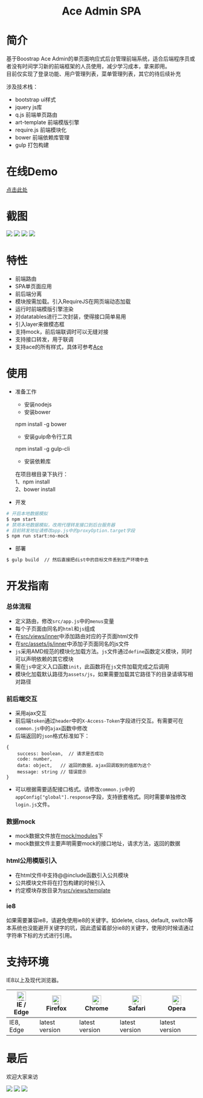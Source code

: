 <h1 align="center">Ace Admin SPA</h1>

# 简介

基于Boostrap Ace Admin的单页面响应式后台管理前端系统，适合后端程序员或者没有时间学习新的前端框架的人员使用，减少学习成本，拿来即用。<br/>
目前仅实现了登录功能、用户管理列表，菜单管理列表，其它的待后续补充<br/>

涉及技术栈：
- bootstrap ui样式
- jquery js库
- q.js 前端单页路由
- art-template 前端模版引擎
- require.js 前端模块化
- bower 前端依赖库管理
- gulp 打包构建

# 在线Demo
[点击此处](https://jkanon.github.io/ace-admin-spa/index.html)

# 截图
![](https://s2.ax1x.com/2019/11/02/KL0buT.png)
![](https://s2.ax1x.com/2019/11/15/MdxWaF.png)
![](https://s2.ax1x.com/2019/11/15/MdzlZT.png)
![](https://s2.ax1x.com/2019/11/15/MdzBdO.png)

# 特性
- 前端路由
- SPA单页面应用
- 前后端分离
- 模块按需加载。引入RequireJS在网页端动态加载
- 运行时前端模版引擎渲染
- 对datatables进行二次封装，使得接口简单易用
- 引入layer来做模态框
- 支持mock，前后端联调时可以无缝对接
- 支持接口转发，用于联调
- 支持ace的所有样式，具体可参考[Ace](http://ace.jeka.by/)

# 使用
- 准备工作
    - 安装nodejs
    - 安装bower
    
    npm install -g bower
    - 安装gulp命令行工具
    
    npm install -g gulp-cli
    - 安装依赖库
    
    在项目根目录下执行：<br/>
    1、npm install<br/>
    2、bower install
- 开发
```bash
# 开启本地数据模拟
$ npm start
# 禁用本地数据模拟，改用代理转发接口到后台服务器
# 目前转发地址请修改app.js中的proxyOption.target字段
$ npm run start:no-mock
```

- 部署
```bash
$ gulp build  // 然后直接把dist中的目标文件丢到生产环境中去
```


# 开发指南
### 总体流程
- 定义路由，修改`src/app.js`中的`menus`变量
- 每个子页面由同名的`html`和`js`组成
- 在[src/views/inner](src/views/inner)中添加路由对应的子页面html文件
- 在[src/assets/js/inner](src/assets/js/inner)中添加子页面同名的js文件
- `js`采用AMD规范的模块化加载方法。`js`文件通过`define`函数定义模块，同时可以声明依赖的其它模块
- 需在`js`中定义入口函数`init`，此函数将在`js`文件加载完成之后调用
- 模块化加载默认路径为`assets/js`，如果需要加载其它路径下的目录请填写相对路径

### 前后端交互
- 采用ajax交互
- 前后端`token`通过`header`中的`X-Access-Token`字段进行交互。有需要可在`common.js`中的`ajax`函数中修改
- 后端返回的`json`格式标准如下：
```
{
    success: boolean,  // 请求是否成功
    code: number,
    data: object,   // 返回的数据，ajax回调取到的值即为这个
    message: string // 错误提示
}
```
- 可以根据需要适配接口格式。请修改`common.js`中的`appConfig["global"].response`字段，支持嵌套格式。同时需要单独修改`login.js`文件。

### 数据mock
- mock数据文件放在[mock/modules](mock/modules)下
- mock数据文件主要声明需要mock的接口地址，请求方法，返回的数据

### html公用模版引入
- 在html文件中支持@@include函数引入公共模块
- 公共模块文件将在打包构建的时候引入
- 约定模块存放目录为[src/views/template](src/views/template)

### ie8
如果需要兼容ie8，请避免使用ie8的关键字。如delete, class, default, switch等<br/>
本系统也没能避开关键字的坑，因此遗留着部分ie8的关键字，使用的时候请通过字符串下标的方式进行引用。

# 支持环境

IE8以上及现代浏览器。

| [<img src="https://raw.githubusercontent.com/alrra/browser-logos/master/src/edge/edge_48x48.png" alt="IE / Edge" width="24px" height="24px" />](http://godban.github.io/browsers-support-badges/)</br>IE / Edge | [<img src="https://raw.githubusercontent.com/alrra/browser-logos/master/src/firefox/firefox_48x48.png" alt="Firefox" width="24px" height="24px" />](http://godban.github.io/browsers-support-badges/)</br>Firefox | [<img src="https://raw.githubusercontent.com/alrra/browser-logos/master/src/chrome/chrome_48x48.png" alt="Chrome" width="24px" height="24px" />](http://godban.github.io/browsers-support-badges/)</br>Chrome | [<img src="https://raw.githubusercontent.com/alrra/browser-logos/master/src/safari/safari_48x48.png" alt="Safari" width="24px" height="24px" />](http://godban.github.io/browsers-support-badges/)</br>Safari | [<img src="https://raw.githubusercontent.com/alrra/browser-logos/master/src/opera/opera_48x48.png" alt="Opera" width="24px" height="24px" />](http://godban.github.io/browsers-support-badges/)</br>Opera |
| --- | --- | --- | --- | --- |
| IE8, Edge | latest version | latest version | latest version | latest version |

# 最后

欢迎大家来访

[![](https://img.shields.io/badge/%E7%AE%80-%40Jkanon-orange)](https://www.jianshu.com/u/53671b43e905) [![](https://img.shields.io/badge/%E7%A0%81%E4%BA%91-@Jkanon-C5212A)](https://gitee.com/Jkanon) [![](https://img.shields.io/badge/Github-@Jkanon-25292E.svg)](https://github.com/Jkanon)
